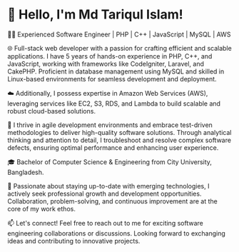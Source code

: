 # 👋 Hello, I'm Md Tariqul Islam!

👨‍💻 Experienced Software Engineer | PHP | C++ | JavaScript | MySQL | AWS

🌐 Full-stack web developer with a passion for crafting efficient and scalable applications. I have 5 years of hands-on experience in PHP, C++, and JavaScript, working with frameworks like CodeIgniter, Laravel, and CakePHP. Proficient in database management using MySQL and skilled in Linux-based environments for seamless development and deployment.

☁️ Additionally, I possess expertise in Amazon Web Services (AWS), leveraging services like EC2, S3, RDS, and Lambda to build scalable and robust cloud-based solutions.

🔧 I thrive in agile development environments and embrace test-driven methodologies to deliver high-quality software solutions. Through analytical thinking and attention to detail, I troubleshoot and resolve complex software defects, ensuring optimal performance and enhancing user experience.

🎓 Bachelor of Computer Science & Engineering from City University, Bangladesh.

🌟 Passionate about staying up-to-date with emerging technologies, I actively seek professional growth and development opportunities. Collaboration, problem-solving, and continuous improvement are at the core of my work ethos.

📫 Let's connect! Feel free to reach out to me for exciting software engineering collaborations or discussions. Looking forward to exchanging ideas and contributing to innovative projects.

